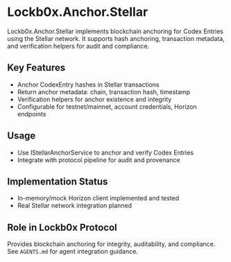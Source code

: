 # Lockb0x.Anchor.Stellar

Lockb0x.Anchor.Stellar implements blockchain anchoring for Codex Entries using the Stellar network. It supports hash anchoring, transaction metadata, and verification helpers for audit and compliance.

## Key Features

- Anchor CodexEntry hashes in Stellar transactions
- Return anchor metadata: chain, transaction hash, timestamp
- Verification helpers for anchor existence and integrity
- Configurable for testnet/mainnet, account credentials, Horizon endpoints

## Usage

- Use IStellarAnchorService to anchor and verify Codex Entries
- Integrate with protocol pipeline for audit and provenance

## Implementation Status

- In-memory/mock Horizon client implemented and tested
- Real Stellar network integration planned

## Role in Lockb0x Protocol

Provides blockchain anchoring for integrity, auditability, and compliance. See `AGENTS.md` for agent integration guidance.
